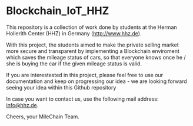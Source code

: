 # Blockchain_IoT_HHZ
This repository is a collection of work done by students at the Herman Hollerith Center (HHZ) in Germany (http://www.hhz.de).

With this project, the students aimed to make the private selling market more secure and transparent by implementing a Blockchain enviroment which saves the mileage status of cars, so that everyone knows once he / she is buying the car if the given mileage status is valid.

If you are interestested in this project, please feel free to use our documentation and keep on progressing our idea - we are looking forward seeing your idea within this Github repository

In case you want to contact us, use the following mail address: info@hhz.de.

Cheers, your MileChain Team.

